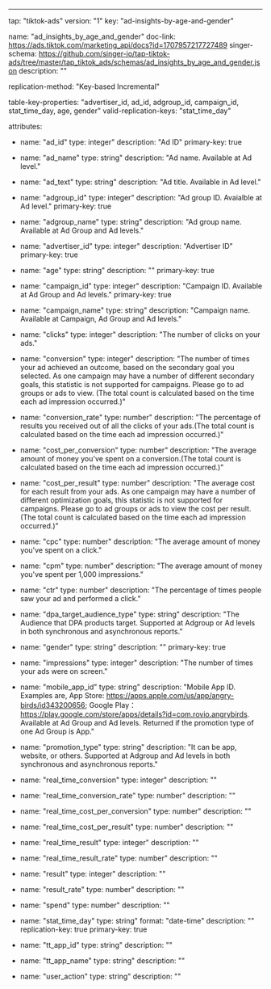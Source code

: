 ---
tap: "tiktok-ads"
version: "1"
key: "ad-insights-by-age-and-gender"

name: "ad_insights_by_age_and_gender"
doc-link: https://ads.tiktok.com/marketing_api/docs?id=1707957217727489
singer-schema: https://github.com/singer-io/tap-tiktok-ads/tree/master/tap_tiktok_ads/schemas/ad_insights_by_age_and_gender.json
description: ""

replication-method: "Key-based Incremental"

table-key-properties: "advertiser_id, ad_id, adgroup_id, campaign_id, stat_time_day, age, gender"
valid-replication-keys: "stat_time_day"

attributes:
  - name: "ad_id"
    type: integer"
    description: "Ad ID"
    primary-key: true

  - name: "ad_name"
    type: string"
    description: "Ad name. Available at Ad level."

  - name: "ad_text"
    type: string"
    description: "Ad title. Available in Ad level."

  - name: "adgroup_id"
    type: integer"
    description: "Ad group ID. Avaialble at Ad level."
    primary-key: true

  - name: "adgroup_name"
    type: string"
    description: "Ad group name. Available at Ad Group and Ad levels."

  - name: "advertiser_id"
    type: integer"
    description: "Advertiser ID"
    primary-key: true

  - name: "age"
    type: string"
    description: ""
    primary-key: true

  - name: "campaign_id"
    type: integer"
    description: "Campaign ID. Available at Ad Group and Ad levels."
    primary-key: true

  - name: "campaign_name"
    type: string"
    description: "Campaign name. Available at Campaign, Ad Group and Ad levels."

  - name: "clicks"
    type: integer"
    description: "The number of clicks on your ads."

  - name: "conversion"
    type: integer"
    description: "The number of times your ad achieved an outcome, based on the secondary goal you selected. As one campaign may have a number of different secondary goals, this statistic is not supported for campaigns. Please go to ad groups or ads to view. (The total count is calculated based on the time each ad impression occurred.)"

  - name: "conversion_rate"
    type: number"
    description: "The percentage of results you received out of all the clicks of your ads.(The total count is calculated based on the time each ad impression occurred.)"

  - name: "cost_per_conversion"
    type: number"
    description: "The average amount of money you've spent on a conversion.(The total count is calculated based on the time each ad impression occurred.)"

  - name: "cost_per_result"
    type: number"
    description: "The average cost for each result from your ads. As one campaign may have a number of different optimization goals, this statistic is not supported for campaigns. Please go to ad groups or ads to view the cost per result. (The total count is calculated based on the time each ad impression occurred.)"

  - name: "cpc"
    type: number"
    description: "The average amount of money you've spent on a click."

  - name: "cpm"
    type: number"
    description: "The average amount of money you've spent per 1,000 impressions."

  - name: "ctr"
    type: number"
    description: "The percentage of times people saw your ad and performed a click."

  - name: "dpa_target_audience_type"
    type: string"
    description: "The Audience that DPA products target. Supported at Adgroup or Ad levels in both synchronous and asynchronous reports."

  - name: "gender"
    type: string"
    description: ""
    primary-key: true

  - name: "impressions"
    type: integer"
    description: "The number of times your ads were on screen."

  - name: "mobile_app_id"
    type: string"
    description: "Mobile App ID. Examples are, App Store: https://apps.apple.com/us/app/angry-birds/id343200656; Google Play：https://play.google.com/store/apps/details?id=com.rovio.angrybirds. Available at Ad Group and Ad levels. Returned if the promotion type of one Ad Group is App."

  - name: "promotion_type"
    type: string"
    description: "It can be app, website, or others. Supported at Adgroup and Ad levels in both synchronous and asynchronous reports."

  - name: "real_time_conversion"
    type: integer"
    description: ""

  - name: "real_time_conversion_rate"
    type: number"
    description: ""

  - name: "real_time_cost_per_conversion"
    type: number"
    description: ""

  - name: "real_time_cost_per_result"
    type: number"
    description: ""

  - name: "real_time_result"
    type: integer"
    description: ""

  - name: "real_time_result_rate"
    type: number"
    description: ""

  - name: "result"
    type: integer"
    description: ""

  - name: "result_rate"
    type: number"
    description: ""

  - name: "spend"
    type: number"
    description: ""

  - name: "stat_time_day"
    type: string"
    format: "date-time"
    description: ""
    replication-key: true
    primary-key: true

  - name: "tt_app_id"
    type: string"
    description: ""

  - name: "tt_app_name"
    type: string"
    description: ""

  - name: "user_action"
    type: string"
    description: ""


